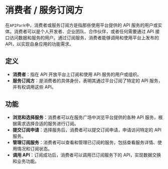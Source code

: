 # 消费者 / 服务订阅方

在`APIPark`中，消费者或服务订阅方是指那些使用平台提供的 API 服务的用户或实体。消费者可以是个人开发者、企业团队、合作伙伴，或者任何需要通过 API 接口访问数据和服务的用户。通过订阅服务，消费者能够调用和使用平台上发布的 API，以实现自身应用的功能需求。



## 定义

* **消费者**：指在 API 开放平台上订阅和使用 API 服务的用户或组织。
* **服务订阅方**：是消费者的具体身份，表明其通过平台订阅了特定的 API 服务，并有权调用这些 API。

## 功能

* **浏览和选择服务**：消费者可以在服务广场中浏览平台提供的各种 API 服务，根据需求选择合适的服务进行订阅。
* **提交订阅申请**：选择服务后，消费者可以提交订阅申请，申请访问特定的 API 服务。
* **管理订阅服务**：消费者可以查看和管理已订阅的服务，包括查看服务详情、使用情况和订阅状态。
* **调用 API**：订阅成功后，消费者可以调用已订阅服务下的 API，实现数据交换和业务功能。
